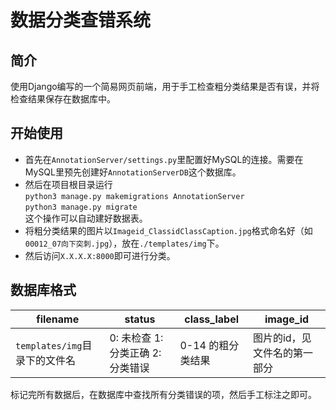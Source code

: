 # 数据分类查错系统

## 简介

使用Django编写的一个简易网页前端，用于手工检查粗分类结果是否有误，并将检查结果保存在数据库中。

## 开始使用

- 首先在`AnnotationServer/settings.py`里配置好MySQL的连接。需要在MySQL里预先创建好`AnnotationServerDB`这个数据库。
- 然后在项目根目录运行\
    `python3 manage.py makemigrations AnnotationServer` \
    `python3 manage.py migrate`\
    这个操作可以自动建好数据表。
- 将粗分类结果的图片以`Imageid_ClassidClassCaption.jpg`格式命名好（如`00012_07向下突刺.jpg`），放在`./templates/img`下。
- 然后访问`X.X.X.X:8000`即可进行分类。

## 数据库格式

| filename | status | class_label | image_id |
| ----- | ----- | ----- | ----- |
| `templates/img`目录下的文件名 | 0: 未检查 1: 分类正确 2: 分类错误 | 0-14 的粗分类结果 | 图片的id，见文件名的第一部分 |

标记完所有数据后，在数据库中查找所有分类错误的项，然后手工标注之即可。